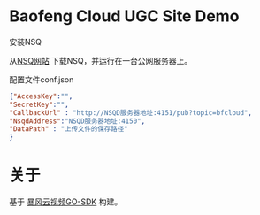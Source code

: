 ﻿# Baofeng Cloud UGC Site Demo 


安装NSQ

从[NSQ网站](http://nsq.io/) 下载NSQ，并运行在一台公网服务器上。


配置文件conf.json

``` json
{"AccessKey":"",
"SecretKey":"",
"CallbackUrl" : "http://NSQD服务器地址:4151/pub?topic=bfcloud",
"NsqdAddress":"NSQD服务器地址:4150",
"DataPath" : "上传文件的保存路径"
}
```

# 关于

基于 [暴风云视频GO-SDK](https://github.com/baofengcloud/go-sdk) 构建。
